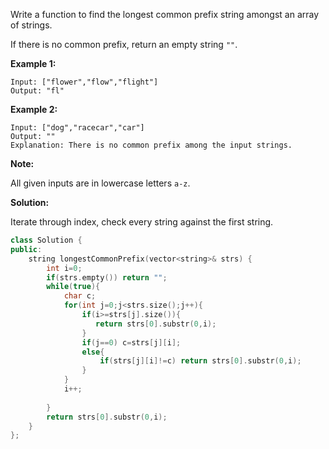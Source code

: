 Write a function to find the longest common prefix string amongst an array of strings.

If there is no common prefix, return an empty string `""`.

**Example 1:**

```
Input: ["flower","flow","flight"]
Output: "fl"
```

**Example 2:**

```
Input: ["dog","racecar","car"]
Output: ""
Explanation: There is no common prefix among the input strings.
```

**Note:**

All given inputs are in lowercase letters `a-z`.



**Solution:**

Iterate through index, check every string against the first string.



```c++
class Solution {
public:
    string longestCommonPrefix(vector<string>& strs) {
        int i=0;
        if(strs.empty()) return "";
        while(true){
            char c;
            for(int j=0;j<strs.size();j++){
                if(i>=strs[j].size()){
                   return strs[0].substr(0,i);
                }
                if(j==0) c=strs[j][i];
                else{
                    if(strs[j][i]!=c) return strs[0].substr(0,i);
                }
            }
            i++;
            
        }
        return strs[0].substr(0,i);
    }
};
```

